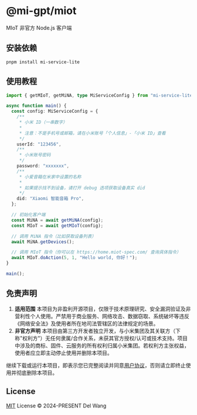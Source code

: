 # @mi-gpt/miot

MIoT 非官方 Node.js 客户端

## 安装依赖

```shell
pnpm install mi-service-lite
```

## 使用教程

```typescript
import { getMIoT, getMiNA, type MiServiceConfig } from "mi-service-lite";

async function main() {
  const config: MiServiceConfig = {
    /**
     * 小米 ID（一串数字）
     *
     * 注意：不是手机号或邮箱，请在小米账号「个人信息」-「小米 ID」查看
     */
    userId: "123456",
    /**
     * 小米账号密码
     */
    password: "xxxxxxx",
    /**
     * 小爱音箱在米家中设置的名称
     *
     * 如果提示找不到设备，请打开 debug 选项获取设备真实 did
     */
    did: "Xiaomi 智能音箱 Pro",
  };

  // 初始化客户端
  const MiNA = await getMiNA(config);
  const MIoT = await getMIoT(config);

  // 调用 MiNA 指令（比如获取设备列表）
  await MiNA.getDevices();

  // 调用 MIoT 指令（你可以在 https://home.miot-spec.com/ 查询具体指令）
  await MIoT.doAction(5, 1, "Hello world, 你好！");
}

main();
```

## 免责声明

1. **适用范围**
   本项目为非盈利开源项目，仅限于技术原理研究、安全漏洞验证及非营利性个人使用。严禁用于商业服务、网络攻击、数据窃取、系统破坏等违反《网络安全法》及使用者所在地司法管辖区的法律规定的场景。
2. **非官方声明**
   本项目由第三方开发者独立开发，与小米集团及其关联方（下称"权利方"）无任何隶属/合作关系，未获其官方授权/认可或技术支持。项目中涉及的商标、固件、云服务的所有权利归属小米集团。若权利方主张权益，使用者应立即主动停止使用并删除本项目。

继续下载或运行本项目，即表示您已完整阅读并同意[用户协议](https://github.com/idootop/migpt-next/blob/main/agreement.md)，否则请立即终止使用并彻底删除本项目。

## License

[MIT](https://github.com/idootop/migpt-next/blob/main/LICENSE) License © 2024-PRESENT Del Wang

